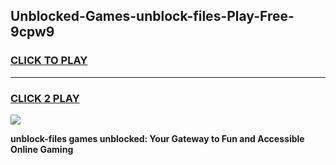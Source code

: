
## Unblocked-Games-unblock-files-Play-Free-9cpw9
<h3>
<a href="https://premium76.site?title=unblock-files&ref=21A">CLICK TO PLAY</a></h3>
<hr>

<h3>
<a href="https://premium76.site?title=unblock-files&ref=21A">CLICK 2 PLAY</a>
  
</h3>

<a href="https://premium76.site?title=unblock-files&ref=21A"><img src="https://clearcache.store/games.png"></a>


**unblock-files games unblocked: Your Gateway to Fun and Accessible Online Gaming**
